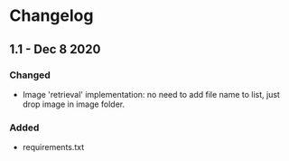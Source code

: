 # Changelog

## 1.1 - Dec 8 2020

### Changed

- Image 'retrieval' implementation: no need to add file name to list, just drop image in image folder.

### Added

- requirements.txt
